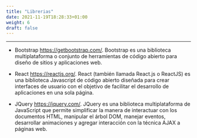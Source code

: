 ```yaml
---
title: "Librerias"
date: 2021-11-19T18:28:33+01:00
weight: 6
draft: false
---
```

***
+ Bootstrap https://getbootstrap.com/. 
Bootstrap es una biblioteca multiplataforma o conjunto de herramientas de código abierto para diseño de sitios y aplicaciones web. 

+ React https://reactjs.org/.
React (también llamada React.js o ReactJS) es una biblioteca Javascript de código abierto diseñada para crear interfaces de usuario con el objetivo de facilitar el desarrollo de aplicaciones en una sola página.

+ JQuery https://jquery.com/.
JQuery es una biblioteca multiplataforma de JavaScript que permite simplificar la manera de interactuar con los documentos HTML, manipular el árbol DOM, manejar eventos, desarrollar animaciones y agregar interacción con la técnica AJAX a páginas web.